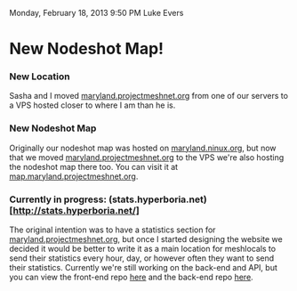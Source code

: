 Monday, February 18, 2013
9:50 PM
Luke Evers

# New Nodeshot Map!

### New Location

Sasha and I moved [maryland.projectmeshnet.org](https://maryland.projectmeshnet.org/) from one of our servers to a VPS hosted closer to where I am than he is. 

### New Nodeshot Map

Originally our nodeshot map was hosted on [maryland.ninux.org](http://maryland.ninux.org/), but now that we moved [maryland.projectmeshnet.org](https://maryland.projectmeshnet.org/) to the VPS we're also hosting the nodeshot map there too. You can visit it at [map.maryland.projectmeshnet.org](http://map.maryland.projectmeshnet.org/).

### Currently in progress: (stats.hyperboria.net)[http://stats.hyperboria.net/]

The original intention was to have a statistics section for [maryland.projectmeshnet.org](https://maryland.projectmeshnet.org/), but once I started designing the website we decided it would be better to write it as a main location for meshlocals to send their statistics every hour, day, or however often they want to send their statistics. Currently we're still working on the back-end and API, but you can view the front-end repo [here](https://github.com/marylandmesh/stat) and the back-end repo [here](https://github.com/marylandmesh/stats-backend).
